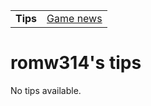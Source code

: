 |||
|---|---|
| **Tips** | [Game news](https://romw314.github.io/tips/news/games.html) |
# romw314's tips
No tips available.
